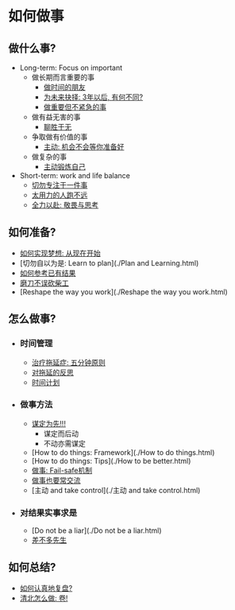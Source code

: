# 如何做事

## 做什么事?

- Long-term: Focus on important
    - 做长期而言重要的事
        - [做时间的朋友](./做时间的朋友.html) 
        - [为未来抉择: 3年以后, 有何不同?](./思考未来.html) 
        - [做重要但不紧急的事](./做重要但不紧急的事.html) 
    - 做有益无害的事
        - [聊胜于无](./聊胜于无.html) 
    - 争取做有价值的事
        - [主动: 机会不会等你准备好](./主动争取机会.html) 
    - 做复杂的事
        - [主动锻炼自己](./主动锻炼自己.html) 
- Short-term: work and life balance
    - [切勿专注于一件事](./切勿专注于一件事.html) 
    - [太用力的人跑不远](./太用力的人跑不远.html) 
    - [全力以赴: 敬畏与思考](./该怎么全力以赴.html) 

## 如何准备?

- [如何实现梦想: 从现在开始](./从现在开始.html) 
- [切勿自以为是: Learn to plan](./Plan and Learning.html)  
- [如何参考已有结果](./如何参考已有结果.html) 
- [磨刀不误砍柴工](./磨刀不误砍柴工.html) 
- [Reshape the way you work](./Reshape the way you work.html) 

## 怎么做事?

- ### 时间管理

    - [治疗拖延症: 五分钟原则](./五分钟原则.html) 
    - [对拖延的反思](./对拖延的反思.html) 
    - [时间计划](./时间计划.html) 

- ### 做事方法
    
    - [谋定为先!!!](./谋定为先.html) 
        - 谋定而后动
        - 不动亦需谋定
    - [How to do things: Framework](./How to do things.html) 
    - [How to do things: Tips](./How to be better.html) 
    - [做事: Fail-safe机制](./Fail-safe机制.html) 
    - [做事也要常交流](./做事也要常交流.html) 
    - [主动 and take control](./主动 and take control.html) 
    
- ### 对结果实事求是

    - [Do not be a liar](./Do not be a liar.html) 
    - [差不多先生](./差不多先生.html) 

## 如何总结?

- [如何认真地复盘?](./如何复盘.html) 
- [清北怎么做: 卷!](./该如何卷.html) 